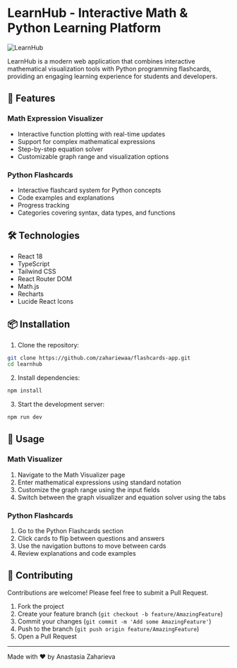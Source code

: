 # LearnHub - Interactive Math & Python Learning Platform

![LearnHub](https://images.unsplash.com/photo-1509869175650-a1d97972541a?auto=format&fit=crop&q=80&w=2000&h=600)

LearnHub is a modern web application that combines interactive mathematical visualization tools with Python programming flashcards, providing an engaging learning experience for students and developers.

## 🚀 Features

### Math Expression Visualizer
- Interactive function plotting with real-time updates
- Support for complex mathematical expressions
- Step-by-step equation solver
- Customizable graph range and visualization options

### Python Flashcards
- Interactive flashcard system for Python concepts
- Code examples and explanations
- Progress tracking
- Categories covering syntax, data types, and functions

## 🛠️ Technologies

- React 18
- TypeScript
- Tailwind CSS
- React Router DOM
- Math.js
- Recharts
- Lucide React Icons

## 📦 Installation

1. Clone the repository:
```bash
git clone https://github.com/zahariewaa/flashcards-app.git
cd learnhub
```

2. Install dependencies:
```bash
npm install
```

3. Start the development server:
```bash
npm run dev
```

## 🎯 Usage

### Math Visualizer
1. Navigate to the Math Visualizer page
2. Enter mathematical expressions using standard notation
3. Customize the graph range using the input fields
4. Switch between the graph visualizer and equation solver using the tabs

### Python Flashcards
1. Go to the Python Flashcards section
2. Click cards to flip between questions and answers
3. Use the navigation buttons to move between cards
4. Review explanations and code examples

## 🤝 Contributing

Contributions are welcome! Please feel free to submit a Pull Request.

1. Fork the project
2. Create your feature branch (`git checkout -b feature/AmazingFeature`)
3. Commit your changes (`git commit -m 'Add some AmazingFeature'`)
4. Push to the branch (`git push origin feature/AmazingFeature`)
5. Open a Pull Request

---

Made with ❤️ by Anastasia Zaharieva